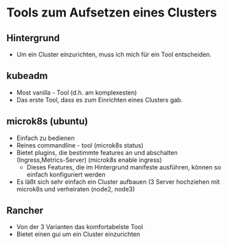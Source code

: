 # Tools zum Aufsetzen eines Clusters 

## Hintergrund 

  * Um ein Cluster einzurichten, muss ich mich für ein Tool entscheiden.

## kubeadm

  * Most vanilla - Tool (d.h. am komplexesten)
  * Das erste Tool, dass es zum Einrichten eines Clusters gab.

## microk8s (ubuntu) 

  * Einfach zu bedienen
  * Reines commandline - tool (microk8s status) 
  * Bietet plugins, die bestimmte features an und abschalten (Ingress,Metrics-Server) (microk8s enable ingress) 
    * Dieses Features, die im Hintergrund manifeste ausführen, können so einfach konfiguriert werden 
  * Es läßt sich sehr einfach ein Cluster aufbauen (3 Server hochziehen mit microk8s und verheiraten (node2, node3) 

## Rancher 

  * Von der 3 Varianten das komfortabelste Tool
  * Bietet einen gui um ein Cluster einzurichten 

